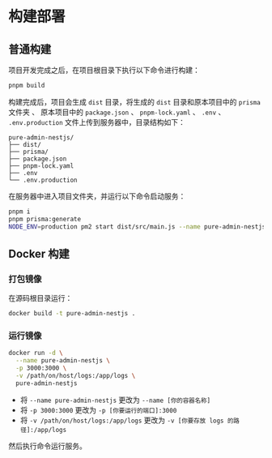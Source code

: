# 构建部署

## 普通构建

项目开发完成之后，在项目根目录下执行以下命令进行构建：

``` bash
pnpm build
```
构建完成后，项目会生成 `dist` 目录，将生成的 `dist` 目录和原本项目中的 `prisma` 文件夹 、 原本项目中的 `package.json` 、 `pnpm-lock.yaml` 、 `.env` 、 `.env.production` 文件上传到服务器中，目录结构如下：

``` text
pure-admin-nestjs/
├── dist/
├── prisma/
├── package.json
├── pnpm-lock.yaml
├── .env
└── .env.production
```

在服务器中进入项目文件夹，并运行以下命令启动服务：

``` bash
pnpm i
pnpm prisma:generate
NODE_ENV=production pm2 start dist/src/main.js --name pure-admin-nestjs
```

## Docker 构建

### 打包镜像

在源码根目录运行：

``` bash
docker build -t pure-admin-nestjs . 
```

### 运行镜像

``` bash
docker run -d \
  --name pure-admin-nestjs \
  -p 3000:3000 \
  -v /path/on/host/logs:/app/logs \
  pure-admin-nestjs
```

- 将 `--name pure-admin-nestjs` 更改为 `--name [你的容器名称]`
- 将 `-p 3000:3000` 更改为 `-p [你要运行的端口]:3000`
- 将 `-v /path/on/host/logs:/app/logs` 更改为 `-v [你要存放 logs 的路径]:/app/logs`

然后执行命令运行服务。
